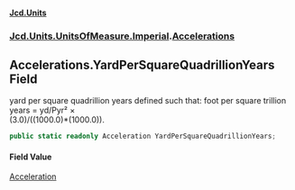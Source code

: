 #### [Jcd.Units](index.md 'index')
### [Jcd.Units.UnitsOfMeasure.Imperial](Jcd.Units.UnitsOfMeasure.Imperial.md 'Jcd.Units.UnitsOfMeasure.Imperial').[Accelerations](Accelerations.md 'Jcd.Units.UnitsOfMeasure.Imperial.Accelerations')

## Accelerations.YardPerSquareQuadrillionYears Field

yard per square quadrillion years defined such that: foot per square trillion years = yd/Pyr² ×  
(3.0)/((1000.0)*(1000.0)).

```csharp
public static readonly Acceleration YardPerSquareQuadrillionYears;
```

#### Field Value
[Acceleration](Acceleration.md 'Jcd.Units.UnitTypes.Acceleration')